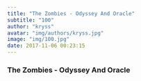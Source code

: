```yaml
---
title: "The Zombies - Odyssey And Oracle"
subtitle: "100"
author: "kryss"
avatar: "img/authors/kryss.jpg"
image: "img/100.jpg"
date: 2017-11-06 00:23:15
---
```


### The Zombies - Odyssey And Oracle

